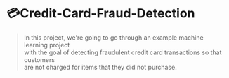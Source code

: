 # 💳Credit-Card-Fraud-Detection

>In this project, we're going to go through an example machine learning project <br> 
with the goal of detecting fraudulent credit card transactions so that customers <br>
are not charged for items that they did not purchase. 
